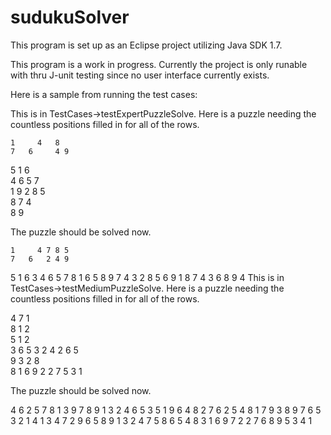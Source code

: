 # sudukuSolver

This program is set up as an Eclipse project utilizing Java SDK 1.7. 

This program is a work in progress. Currently the project is only runable with thru J-unit testing since no user interface currently exists.

Here is a sample from running the test cases:

This is in TestCases->testExpertPuzzleSolve.
Here is a puzzle needing the countless positions
filled in for all of the rows.

    1     4   8   
    7   6     4 9 
  5         1 6   
4         6 5 7   
1       9       2 
    8     5       
            8   7 
  4               
          8 9     

The puzzle should be solved now.

    1     4 7 8 5 
    7   6   2 4 9 
  5         1 6 3 
4         6 5 7 8 
1 6 5 8 9 7 4 3 2 
    8     5 6 9 1 
            8   7 
  4         3   6 
          8 9   4 
This is in TestCases->testMediumPuzzleSolve.
Here is a puzzle needing the countless positions
filled in for all of the rows.

4       7   1     
  8   1   2       
  5 1         2   
                3 
      6 5 3 2   4 
        2   6 5   
9   3 2       8   
    8   1 6 9   2 
2 7       5 3   1 

The puzzle should be solved now.

4 6 2 5 7 8 1 3 9 
7 8 9 1 3 2 4 6 5 
3 5 1 9 6 4 8 2 7 
6 2 5 4 8 1 7 9 3 
8 9 7 6 5 3 2 1 4 
1 3 4 7 2 9 6 5 8 
9 1 3 2 4 7 5 8 6 
5 4 8 3 1 6 9 7 2 
2 7 6 8 9 5 3 4 1 
